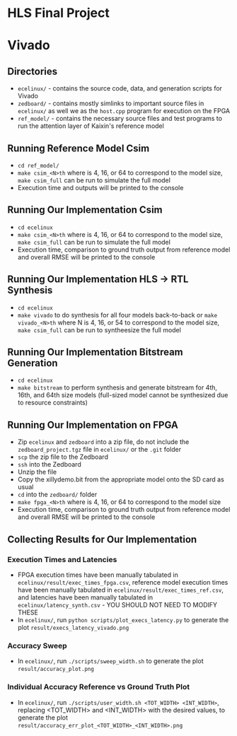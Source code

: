 # HLS Final Project

# Vivado

## Directories
- `ecelinux/` - contains the source code, data, and generation scripts for Vivado
- `zedboard/` - contains mostly simlinks to important source files in `ecelinux/` as well we as the `host.cpp` program for execution on the FPGA
- `ref_model/` - contains the necessary source files and test programs to run the attention layer of Kaixin's reference model

## Running Reference Model Csim
- `cd ref_model/`
- `make csim_<N>th` where <N> is 4, 16, or 64 to correspond to the model size, `make csim_full` can be run to simulate the full model
- Execution time and outputs will be printed to the console

## Running Our Implementation Csim
- `cd ecelinux`
- `make csim_<N>th` where <N> is 4, 16, or 64 to correspond to the model size, `make csim_full` can be run to simulate the full model
- Execution time, comparison to ground truth output from reference model and overall RMSE will be printed to the console

## Running Our Implementation HLS -> RTL Synthesis
- `cd ecelinux`
- `make vivado` to do synthesis for all four models back-to-back or `make vivado_<N>th` where N is 4, 16, or 54 to correspond to the model size, `make csim_full` can be run to syntheesize the full model

## Running Our Implementation Bitstream Generation
- `cd ecelinux`
- `make bitstream` to perform synthesis and generate bitstream for 4th, 16th, and 64th size models (full-sized model cannot be synthesized due to resource constraints)

## Running Our Implementation on FPGA
- Zip `ecelinux` and `zedboard` into a zip file, do not include the `zedboard_project.tgz` file in `ecelinux/` or the `.git` folder
- `scp` the zip file to the Zedboard
- `ssh` into the Zedboard
- Unzip the file
- Copy the xillydemo.bit from the appropriate model onto the SD card as usual
- `cd` into the `zedboard/` folder
- `make fpga_<N>th` where <N> is 4, 16, or 64 to correspond to the model size
- Execution time, comparison to ground truth output from reference model and overall RMSE will be printed to the console

## Collecting Results for Our Implementation

### Execution Times and Latencies
- FPGA execution times have been manually tabulated in `ecelinux/result/exec_times_fpga.csv`, reference model execution times have been manually tabulated in `ecelinux/result/exec_times_ref.csv`, and latencies have been manually tabulated in `ecelinux/latency_synth.csv` - YOU SHOULD NOT NEED TO MODIFY THESE
- In `ecelinux/`, run `python scripts/plot_execs_latency.py` to generate the plot `result/execs_latency_vivado.png`

### Accuracy Sweep
- In `ecelinux/`, run `./scripts/sweep_width.sh` to generate the plot `result/accuracy_plot.png`

### Individual Accuracy Reference vs Ground Truth Plot
- In `ecelinux/`, run `./scripts/user_width.sh <TOT_WIDTH> <INT_WIDTH>`, replacing <TOT_WIDTH> and <INT_WIDTH> with the desired values, to generate the plot `result/accuracy_err_plot_<TOT_WIDTH>_<INT_WIDTH>.png`